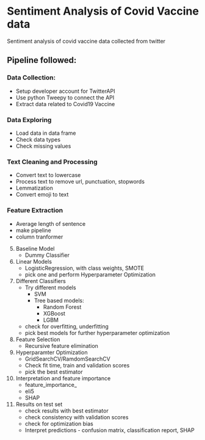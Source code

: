 # Sentiment Analysis of Covid Vaccine data
Sentiment analysis of covid vaccine data collected from twitter

## Pipeline followed:
### Data Collection:
  - Setup developer account for TwitterAPI
  - Use python Tweepy to connect the API
  - Extract data related to Covid19 Vaccine
### Data Exploring
  - Load data in data frame
  - Check data types
  - Check missing values
### Text Cleaning and Processing
  - Convert text to lowercase
  - Process text to remove url, punctuation, stopwords
  - Lemmatization
  - Convert emoji to text
### Feature Extraction
  - Average length of sentence
  - make pipeline
  - column tranformer
5. Baseline Model
    - Dummy Classifier
6. Linear Models
    - LogisticRegression, with class weights, SMOTE
    - pick one and perform Hyperparameter Optimization
7. Different Classifiers
    - Try different models
      - SVM
      - Tree based models:
        - Random Forest
        - XGBoost
        - LGBM
    - check for overfitting, underfitting
    - pick best models for further hyperparameter optimization
8. Feature Selection
    - Recursive feature elimination 
9. Hyperparamter Optimization
    - GridSearchCV/RamdomSearchCV
    - Check fit time, train and validation scores
    - pick the best estimator
10. Interpretation and feature importance
    - feature_importance_
    - eli5
    - SHAP
11. Results on test set
    - check results with best estimator
    - check consistency with validation scores
    - check for optimization bias
    - Interpret predictions - confusion matrix, classification report, SHAP
  